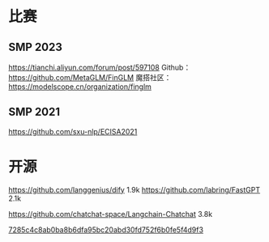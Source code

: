 # 比赛
## SMP 2023
https://tianchi.aliyun.com/forum/post/597108
Github：https://github.com/MetaGLM/FinGLM
魔搭社区：https://modelscope.cn/organization/finglm



## SMP 2021
https://github.com/sxu-nlp/ECISA2021

# 开源


https://github.com/langgenius/dify  1.9k
https://github.com/labring/FastGPT 2.1k

https://github.com/chatchat-space/Langchain-Chatchat 3.8k

[7285c4c8ab0ba8b6dfa95bc20abd30fd752f6b0fe5f4d9f3](http://127.0.0.1:8080/lab?token=7285c4c8ab0ba8b6dfa95bc20abd30fd752f6b0fe5f4d9f3)